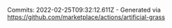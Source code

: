 Commits: 2022-02-25T09:32:12.611Z - Generated via https://github.com/marketplace/actions/artificial-grass
<br>
